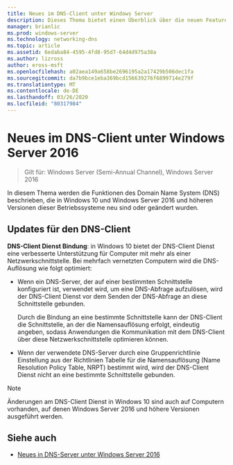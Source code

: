 ```yaml
---
title: Neues im DNS-Client unter Windows Server
description: Dieses Thema bietet einen Überblick über die neuen Features im DNS-Client unter Windows Server und Windows 10.
manager: brianlic
ms.prod: windows-server
ms.technology: networking-dns
ms.topic: article
ms.assetid: 6edaba84-4595-4fd8-95d7-64d4d975a38a
ms.author: lizross
author: eross-msft
ms.openlocfilehash: a02aea149a658be2696195a2a17429b506dec1fa
ms.sourcegitcommit: da7b9bce1eba369bcd156639276f6899714e279f
ms.translationtype: MT
ms.contentlocale: de-DE
ms.lasthandoff: 03/26/2020
ms.locfileid: "80317984"
---
```

# <a name="whats-new-in-dns-client-in-windows-server-2016"></a>Neues im DNS-Client unter Windows Server 2016

>Gilt für: Windows Server (Semi-Annual Channel), Windows Server 2016

In diesem Thema werden die Funktionen des Domain Name System (DNS) beschrieben, die in Windows 10 und Windows Server 2016 und höheren Versionen dieser Betriebssysteme neu sind oder geändert wurden.
  
## <a name="updates-to-dns-client"></a>Updates für den DNS-Client

**DNS-Client Dienst Bindung**: in Windows 10 bietet der DNS-Client Dienst eine verbesserte Unterstützung für Computer mit mehr als einer Netzwerkschnittstelle. Bei mehrfach vernetzten Computern wird die DNS-Auflösung wie folgt optimiert:  
  
-   Wenn ein DNS-Server, der auf einer bestimmten Schnittstelle konfiguriert ist, verwendet wird, um eine DNS-Abfrage aufzulösen, wird der DNS-Client Dienst vor dem Senden der DNS-Abfrage an diese Schnittstelle gebunden.  
  
    Durch die Bindung an eine bestimmte Schnittstelle kann der DNS-Client die Schnittstelle, an der die Namensauflösung erfolgt, eindeutig angeben, sodass Anwendungen die Kommunikation mit dem DNS-Client über diese Netzwerkschnittstelle optimieren können.  
  
-   Wenn der verwendete DNS-Server durch eine Gruppenrichtlinie Einstellung aus der Richtlinien Tabelle für die Namensauflösung (Name Resolution Policy Table, NRPT) bestimmt wird, wird der DNS-Client Dienst nicht an eine bestimmte Schnittstelle gebunden.  
  
> [!NOTE]  
> Änderungen am DNS-Client Dienst in Windows 10 sind auch auf Computern vorhanden, auf denen Windows Server 2016 und höhere Versionen ausgeführt werden.  
  
## <a name="see-also"></a>Siehe auch  
  
-   [Neues in DNS-Server unter Windows Server 2016](What-s-New-in-DNS-Server.md)  
  

